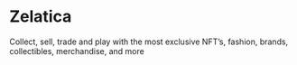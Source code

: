 # Zelatica
Collect, sell, trade and play with the most exclusive NFT’s, fashion, brands, collectibles, merchandise, and more
